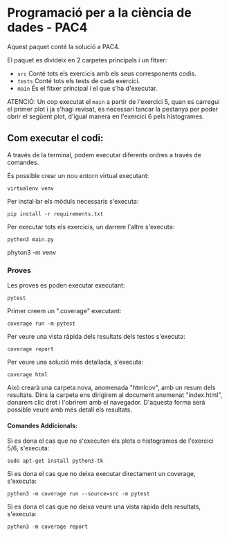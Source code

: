 # Programació per a la ciència de dades - PAC4

Aquest paquet conté la solució a PAC4.

El paquet es divideix en 2 carpetes principals i un fitxer:

- `src` Conté tots els exercicis amb els seus corresponents codis.
- `tests` Conté tots els tests de cada exercici.
- `main` És el fitxer principal i el que s'ha d'executar.

ATENCIÓ: Un cop executat el `main` a partir de l'exercici 5, quan es carregui 
el primer plot i ja s'hagi revisat, és necessari tancar la pestanya
per poder obrir el següent plot, d'igual manera en l'exercici 6 pels histogrames.

## Com executar el codi:
A través de la terminal, podem executar diferents ordres a través de comandes.

És possible crear un nou entorn virtual executant:
```
virtualenv venv
```

Per instal·lar els mòduls necessaris s'executa:
```
pip install -r requirements.txt
```

Per executar tots els exercicis, un darrere l'altre s'executa:
```
python3 main.py
```
phyton3 -m venv 


### Proves 
Les proves es poden executar executant:
```
pytest
```

Primer creem un ".coverage" executant:
```
coverage run -m pytest
```

Per veure una vista ràpida dels resultats dels testos s'executa:
```
coverage report
```

Per veure una solució més detallada, s'executa:
```
coverage html
```

Això crearà una carpeta nova, anomenada "htmlcov", amb un resum dels resultats. 
Dins la carpeta ens dirigirem al document anomenat "index.html", 
donarem clic dret i l'obrirem amb el navegador. 
D'aquesta forma serà possible veure amb més detall els resultats.

#### Comandes Addicionals:

Si es dona el cas que no s'executen els plots o histogrames de l'exercici 5/6, s'executa:
```
sudo apt-get install python3-tk
```

Si es dona el cas que no deixa executar directament un coverage, s'executa:
```
python3 -m coverage run --source=src -m pytest
```

Si es dona el cas que no deixa veure una vista ràpida dels resultats, s'executa:
```
python3 -m coverage report
```
